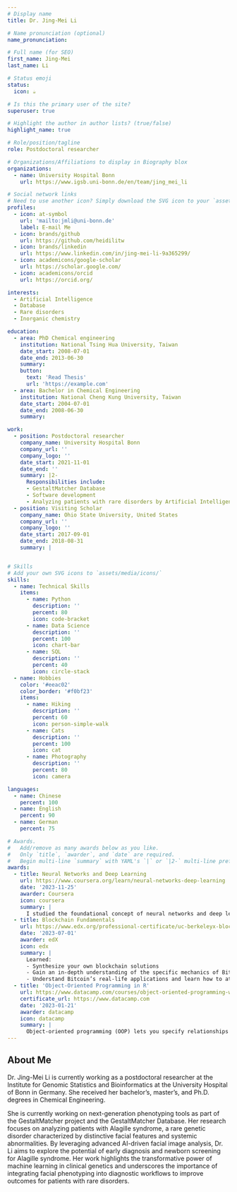 ```yaml
---
# Display name
title: Dr. Jing-Mei Li

# Name pronunciation (optional)
name_pronunciation: 

# Full name (for SEO)
first_name: Jing-Mei
last_name: Li

# Status emoji
status:
  icon: ☕️

# Is this the primary user of the site?
superuser: true

# Highlight the author in author lists? (true/false)
highlight_name: true

# Role/position/tagline
role: Postdoctoral researcher

# Organizations/Affiliations to display in Biography blox
organizations:
  - name: University Hospital Bonn
    url: https://www.igsb.uni-bonn.de/en/team/jing_mei_li

# Social network links
# Need to use another icon? Simply download the SVG icon to your `assets/media/icons/` folder.
profiles:
  - icon: at-symbol
    url: 'mailto:jmli@uni-bonn.de'
    label: E-mail Me
  - icon: brands/github
    url: https://github.com/heidilitw
  - icon: brands/linkedin
    url: https://www.linkedin.com/in/jing-mei-li-9a365299/
  - icon: academicons/google-scholar
    url: https://scholar.google.com/
  - icon: academicons/orcid
    url: https://orcid.org/

interests:
  - Artificial Intelligence
  - Database
  - Rare disorders
  - Inorganic chemistry

education:
  - area: PhD Chemical engineering
    institution: National Tsing Hua University, Taiwan
    date_start: 2008-07-01
    date_end: 2013-06-30
    summary: 
    button:
      text: 'Read Thesis'
      url: 'https://example.com'
  - area: Bachelor in Chemical Engineering
    institution: National Cheng Kung University, Taiwan
    date_start: 2004-07-01
    date_end: 2008-06-30
    summary: 

work:
  - position: Postdoctoral researcher
    company_name: University Hospital Bonn
    company_url: ''
    company_logo: ''
    date_start: 2021-11-01
    date_end: ''
    summary: |2-
      Responsibilities include:
      - GestaltMatcher Database
      - Software development
      - Analyzing patients with rare disorders by Artificial Intelligence
  - position: Visiting Scholar
    company_name: Ohio State University, United States
    company_url: ''
    company_logo: ''
    date_start: 2017-09-01
    date_end: 2018-08-31
    summary: |


# Skills
# Add your own SVG icons to `assets/media/icons/`
skills:
  - name: Technical Skills
    items:
      - name: Python
        description: ''
        percent: 80
        icon: code-bracket
      - name: Data Science
        description: ''
        percent: 100
        icon: chart-bar
      - name: SQL
        description: ''
        percent: 40
        icon: circle-stack
  - name: Hobbies
    color: '#eeac02'
    color_border: '#f0bf23'
    items:
      - name: Hiking
        description: ''
        percent: 60
        icon: person-simple-walk
      - name: Cats
        description: ''
        percent: 100
        icon: cat
      - name: Photography
        description: ''
        percent: 80
        icon: camera

languages:
  - name: Chinese
    percent: 100
  - name: English
    percent: 90
  - name: German
    percent: 75

# Awards.
#   Add/remove as many awards below as you like.
#   Only `title`, `awarder`, and `date` are required.
#   Begin multi-line `summary` with YAML's `|` or `|2-` multi-line prefix and indent 2 spaces below.
awards:
  - title: Neural Networks and Deep Learning
    url: https://www.coursera.org/learn/neural-networks-deep-learning
    date: '2023-11-25'
    awarder: Coursera
    icon: coursera
    summary: |
      I studied the foundational concept of neural networks and deep learning. By the end, I was familiar with the significant technological trends driving the rise of deep learning; build, train, and apply fully connected deep neural networks; implement efficient (vectorized) neural networks; identify key parameters in a neural network’s architecture; and apply deep learning to your own applications.
  - title: Blockchain Fundamentals
    url: https://www.edx.org/professional-certificate/uc-berkeleyx-blockchain-fundamentals
    date: '2023-07-01'
    awarder: edX
    icon: edx
    summary: |
      Learned:
      - Synthesize your own blockchain solutions
      - Gain an in-depth understanding of the specific mechanics of Bitcoin
      - Understand Bitcoin’s real-life applications and learn how to attack and destroy Bitcoin, Ethereum, smart contracts and Dapps, and alternatives to Bitcoin’s Proof-of-Work consensus algorithm
  - title: 'Object-Oriented Programming in R'
    url: https://www.datacamp.com/courses/object-oriented-programming-with-s3-and-r6-in-r
    certificate_url: https://www.datacamp.com
    date: '2023-01-21'
    awarder: datacamp
    icon: datacamp
    summary: |
      Object-oriented programming (OOP) lets you specify relationships between functions and the objects that they can act on, helping you manage complexity in your code. This is an intermediate level course, providing an introduction to OOP, using the S3 and R6 systems. S3 is a great day-to-day R programming tool that simplifies some of the functions that you write. R6 is especially useful for industry-specific analyses, working with web APIs, and building GUIs.
---
```


## About Me

Dr. Jing-Mei Li is currently working as a postdoctoral researcher at the Institute for Genomic Statistics and Bioinformatics at the University Hospital of Bonn in Germany. She received her bachelor’s, master’s, and Ph.D. degrees in Chemical Engineering.

She is currently working on next-generation phenotyping tools as part of the GestaltMatcher project and the GestaltMatcher Database. Her research focuses on analyzing patients with Alagille syndrome, a rare genetic disorder characterized by distinctive facial features and systemic abnormalities. By leveraging advanced AI-driven facial image analysis, Dr. Li aims to explore the potential of early diagnosis and newborn screening for Alagille syndrome. Her work highlights the transformative power of machine learning in clinical genetics and underscores the importance of integrating facial phenotyping into diagnostic workflows to improve outcomes for patients with rare disorders.